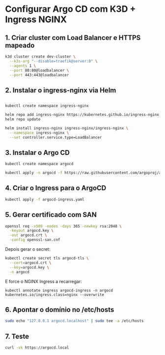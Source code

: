 # Configurar Argo CD com K3D + Ingress NGINX



## 1. Criar cluster com Load Balancer e HTTPS mapeado

```bash
k3d cluster create dev-cluster \
  --k3s-arg "--disable=traefik@server:0" \
  --agents 1 \
  --port 80:80@loadbalancer \
  --port 443:443@loadbalancer

```
## 2. Instalar o ingress-nginx via Helm

```bash

kubectl create namespace ingress-nginx

helm repo add ingress-nginx https://kubernetes.github.io/ingress-nginx
helm repo update

helm install ingress-nginx ingress-nginx/ingress-nginx \
  --namespace ingress-nginx \
  --set controller.service.type=LoadBalancer

```

## 3. Instalar o Argo CD 

```bash
kubectl create namespace argocd

kubectl apply -n argocd -f https://raw.githubusercontent.com/argoproj/argo-cd/stable/manifests/install.yaml
```

## 4. Criar o Ingress para o ArgoCD
```bash
kubectl apply -f argocd-ingress.yaml
```


## 5. Gerar certificado com SAN
```bash
openssl req -x509 -nodes -days 365 -newkey rsa:2048 \
  -keyout argocd.key \
  -out argocd.crt \
  -config openssl-san.cnf
```
Depois gerar o secret:

```bash
kubectl create secret tls argocd-tls \
  --cert=argocd.crt \
  --key=argocd.key \
  -n argocd
  ```
E force o NGINX Ingress a recarregar:
```bash:
kubectl annotate ingress argocd-ingress -n argocd kubernetes.io/ingress.class=nginx --overwrite
```

## 6. Apontar o domínio no /etc/hosts
```bash
sudo echo "127.0.0.1 argocd.localhost" | sudo tee -a /etc/hosts
```

## 7. Teste
```bash
curl -vk https://argocd.local
```